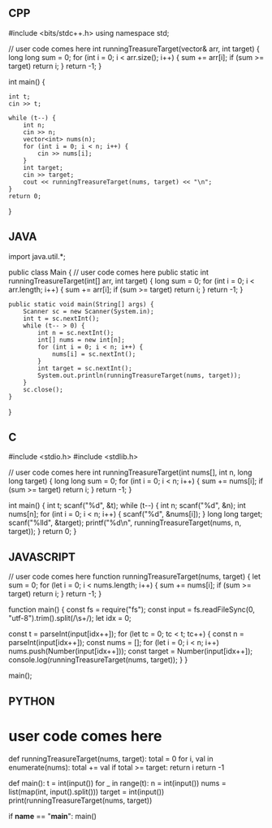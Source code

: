 ## CPP

#include <bits/stdc++.h>
using namespace std;

// user code comes here 
int runningTreasureTarget(vector<int>& arr, int target) {
    long long sum = 0;
    for (int i = 0; i < arr.size(); i++) {
        sum += arr[i];
        if (sum >= target)
            return i;
    }
    return -1;
}

int main() {

    int t;
    cin >> t;

    while (t--) {
        int n;
        cin >> n;
        vector<int> nums(n);
        for (int i = 0; i < n; i++) {
            cin >> nums[i];
        }
        int target;
        cin >> target;
        cout << runningTreasureTarget(nums, target) << "\n";
    }
    return 0;
}


## JAVA

import java.util.*;

public class Main {
    // user code comes here
    public static int runningTreasureTarget(int[] arr, int target) {
        long sum = 0;
        for (int i = 0; i < arr.length; i++) {
            sum += arr[i];
            if (sum >= target)
                return i;
        }
        return -1;
    }

    public static void main(String[] args) {
        Scanner sc = new Scanner(System.in);
        int t = sc.nextInt();
        while (t-- > 0) {
            int n = sc.nextInt();
            int[] nums = new int[n];
            for (int i = 0; i < n; i++) {
                nums[i] = sc.nextInt();
            }
            int target = sc.nextInt();
            System.out.println(runningTreasureTarget(nums, target));
        }
        sc.close();
    }
}


## C

#include <stdio.h>
#include <stdlib.h>

// user code comes here
int runningTreasureTarget(int nums[], int n, long long target) {
    long long sum = 0;
    for (int i = 0; i < n; i++) {
        sum += nums[i];
        if (sum >= target)
            return i;
    }
    return -1;
}

int main() {
    int t;
    scanf("%d", &t);
    while (t--) {
        int n;
        scanf("%d", &n);
        int nums[n];
        for (int i = 0; i < n; i++) {
            scanf("%d", &nums[i]);
        }
        long long target;
        scanf("%lld", &target);
        printf("%d\n", runningTreasureTarget(nums, n, target));
    }
    return 0;
}


## JAVASCRIPT

// user code comes here
function runningTreasureTarget(nums, target) {
  let sum = 0;
  for (let i = 0; i < nums.length; i++) {
    sum += nums[i];
    if (sum >= target) return i;
  }
  return -1;
}

function main() {
  const fs = require("fs");
  const input = fs.readFileSync(0, "utf-8").trim().split(/\s+/);
  let idx = 0;

  const t = parseInt(input[idx++]);
  for (let tc = 0; tc < t; tc++) {
    const n = parseInt(input[idx++]);
    const nums = [];
    for (let i = 0; i < n; i++) nums.push(Number(input[idx++]));
    const target = Number(input[idx++]);
    console.log(runningTreasureTarget(nums, target));
  }
}

main();


## PYTHON

# user code comes here
def runningTreasureTarget(nums, target):
    total = 0
    for i, val in enumerate(nums):
        total += val
        if total >= target:
            return i
    return -1

def main():
    t = int(input())
    for _ in range(t):
        n = int(input())
        nums = list(map(int, input().split()))
        target = int(input())
        print(runningTreasureTarget(nums, target))

if __name__ == "__main__":
    main()
